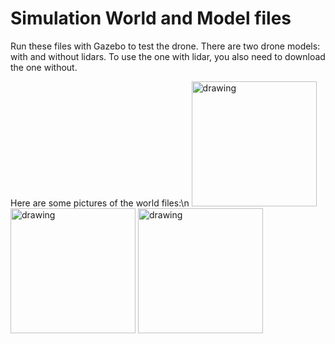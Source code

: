 # Simulation World and Model files

Run these files with Gazebo to test the drone. There are two drone models: with and without lidars. To use the one with lidar, you also need to download the one without.

Here are some pictures of the world files:\n
<img src="https://github.com/user-attachments/assets/9b78904a-161f-40cd-9b89-056f019121fc" alt="drawing" width="200"/>
<img src="https://github.com/user-attachments/assets/db925aa1-2e87-4768-a5ec-5ebe6d0c3831" alt="drawing" width="200"/>
<img src="https://github.com/user-attachments/assets/7ce50d7d-accc-43e7-8431-dbf8c6ac6e5f" alt="drawing" width="200"/>
